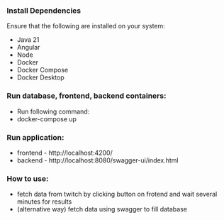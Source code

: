 
### Install Dependencies
Ensure that the following are installed on your system:
* Java 21
* Angular
* Node
* Docker
* Docker Compose
* Docker Desktop

### Run database, frontend, backend containers:
* Run following command:
* docker-compose up

### Run application:
* frontend - http://localhost:4200/
* backend - http://localhost:8080/swagger-ui/index.html

### How to use:
* fetch data from twitch by clicking button on frotend and wait several minutes for results
* (alternative way) fetch data using swagger to fill database
